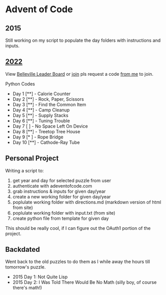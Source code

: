 # Advent of Code

## 2015

Still working on my script to populate the day folders with instructions and inputs.

## [2022](https://adventofcode.com/2022)

View [Belleville Leader Board](https://adventofcode.com/2022/leaderboard/private/view/2588518) or [join](https://adventofcode.com/2022/leaderboard/private) pls request a code [from me](mailto:greg.denyes@gmail.com) to join.

Python Codes

- Day  1 [**] - Calorie Counter
- Day  2 [**] - Rock, Paper, Scissors
- Day  3 [**] - Find the Common Item
- Day  4 [**] - Camp Cleanup
- Day  5 [**] - Supply Stacks
- Day  6 [**] - Tuning Trouble
- Day  7 [  ] - No Space Left On Device
- Day  8 [**] - Treetop Tree House
- Day  9 [* ] - Rope Bridge
- Day 10 [**] - Cathode-Ray Tube

## Personal Project

Writing a script to:

1. get year and day for selected puzzle from user
2. authenticate with adeventofcode.com
3. grab instructions & inputs for given day/year
4. create a new working folder for given day/year
5. poplulate working folder with directions.md (markdown version of html from site)
6. poplulate working folder with input.txt (from site)
7. create python file from template for given day

This should be really cool, if I can figure out the OAuth1 portion of the project.

## Backdated

Went back to the old puzzles to do them as I while away the hours till tomorrow's puzzle.

- 2015 Day 1: Not Quite Lisp
- 2015 Day 2: I Was Told There Would Be No Math (silly boy, of course there's math!)
